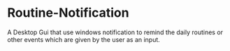 # Routine-Notification
A Desktop Gui that use windows notification to remind the daily routines or other events which are given by the user as an input.
